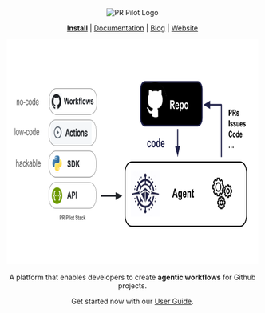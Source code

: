 <div align="center">
<img src="https://avatars.githubusercontent.com/ml/17635?s=140&v=" width="100" alt="PR Pilot Logo">
</div>

<p align="center">
  <a href="https://github.com/apps/pr-pilot-ai/installations/new"><b>Install</b></a> |
  <a href="https://docs.pr-pilot.ai">Documentation</a> | 
  <a href="https://www.pr-pilot.ai/blog">Blog</a> | 
  <a href="https://www.pr-pilot.ai">Website</a>
</p>


<div align="center">
  <img src="../overview.png" alt="PR Pilot Architecture" height="450">
  
A platform that enables developers to create **agentic workflows** for Github projects.

Get started now with our [User Guide](https://docs.pr-pilot.ai/user_guide.html).

</div>

